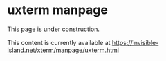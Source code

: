# uxterm manpage

This page is under construction.

This content is currently available at
https://invisible-island.net/xterm/manpage/uxterm.html
